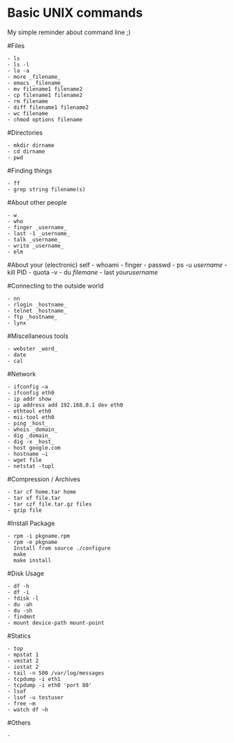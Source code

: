 Basic UNIX commands
=========

My simple reminder about command line ;)

#Files

    - ls
	- ls -l 
	- la -a
	- more _filename_
	- emacs _filename_
	- mv filename1 filename2
	- cp filename1 filename2
	- rm filename
	- diff filename1 filename2
	- wc filename
	- chmod options filename

#Directories

	- mkdir dirname
	- cd dirname
	- pwd

#Finding things

	- ff
	- grep string filename(s)

#About other people

	- w
	- who
	- finger _username_
	- last -1 _username_
	- talk _username_
	- write _username_
	- elm

#About your (electronic) self
	- whoami
	- finger
	- passwd
	- ps -u _username_
	- kill PID
	- quota -v
	- du _filemane_
	- last _yourusername_

#Connecting to the outside world
	
	- nn
	- rlogin _hostname_
	- telnet _hostname_
	- ftp _hostname_
	- lynx

#Miscellaneous tools

	- webster _word_
	- date
	- cal


#Network

	- ifconfig –a
	- ifconfig eth0
	- ip addr show
	- ip address add 192.168.0.1 dev eth0
	- ethtool eth0
	- mii-tool eth0
	- ping _host_
	- whois _domain_
	- dig _domain_
	- dig -x _host_
	- host google.com
	- hostname –i
	- wget file
	- netstat -tupl

#Compression / Archives

	- tar cf home.tar home
	- tar xf file.tar
	- tar czf file.tar.gz files
	- gzip file

#Install Package
	
	- rpm -i pkgname.rpm
	- rpm -e pkgname
	  Install from source ./configure 
	  make 
	  make install

#Disk Usage
	
	- df -h
	- df -i 
	- fdisk -l
	- du -ah
	- du -sh
	- findmnt
	- mount device-path mount-point

#Statics

	- top
	- mpstat 1
	- vmstat 2
	- iostat 2
	- tail -n 500 /var/log/messages
	- tcpdump -i eth1
	- tcpdump -i eth0 'port 80'
	- lsof
	- lsof -u testuser
	- free –m
	- watch df –h

#Others
	
	-